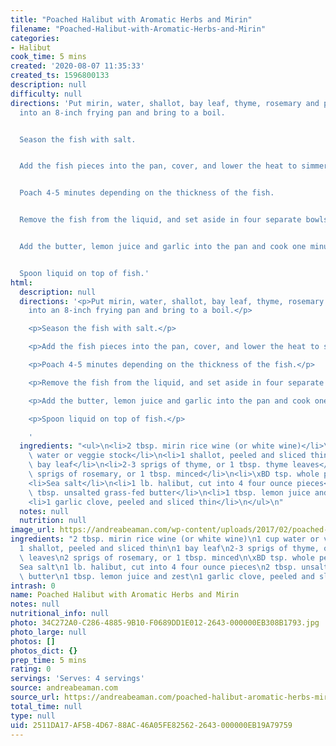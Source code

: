 ```yaml
---
title: "Poached Halibut with Aromatic Herbs and Mirin"
filename: "Poached-Halibut-with-Aromatic-Herbs-and-Mirin"
categories:
- Halibut
cook_time: 5 mins
created: '2020-08-07 11:35:33'
created_ts: 1596800133
description: null
difficulty: null
directions: 'Put mirin, water, shallot, bay leaf, thyme, rosemary and peppercorns
  into an 8-inch frying pan and bring to a boil.


  Season the fish with salt.


  Add the fish pieces into the pan, cover, and lower the heat to simmer.


  Poach 4-5 minutes depending on the thickness of the fish.


  Remove the fish from the liquid, and set aside in four separate bowls.


  Add the butter, lemon juice and garlic into the pan and cook one minute.


  Spoon liquid on top of fish.'
html:
  description: null
  directions: '<p>Put mirin, water, shallot, bay leaf, thyme, rosemary and peppercorns
    into an 8-inch frying pan and bring to a boil.</p>

    <p>Season the fish with salt.</p>

    <p>Add the fish pieces into the pan, cover, and lower the heat to simmer.</p>

    <p>Poach 4-5 minutes depending on the thickness of the fish.</p>

    <p>Remove the fish from the liquid, and set aside in four separate bowls.</p>

    <p>Add the butter, lemon juice and garlic into the pan and cook one minute.</p>

    <p>Spoon liquid on top of fish.</p>

    '
  ingredients: "<ul>\n<li>2 tbsp. mirin rice wine (or white wine)</li>\n<li>1 cup\
    \ water or veggie stock</li>\n<li>1 shallot, peeled and sliced thin</li>\n<li>1\
    \ bay leaf</li>\n<li>2-3 sprigs of thyme, or 1 tbsp. thyme leaves</li>\n<li>2\
    \ sprigs of rosemary, or 1 tbsp. minced</li>\n<li>\xBD tsp. whole peppercorns</li>\n\
    <li>Sea salt</li>\n<li>1 lb. halibut, cut into 4 four ounce pieces</li>\n<li>2\
    \ tbsp. unsalted grass-fed butter</li>\n<li>1 tbsp. lemon juice and zest</li>\n\
    <li>1 garlic clove, peeled and sliced thin</li>\n</ul>\n"
  notes: null
  nutrition: null
image_url: https://andreabeaman.com/wp-content/uploads/2017/02/poached-halibut-300x200.jpg
ingredients: "2 tbsp. mirin rice wine (or white wine)\n1 cup water or veggie stock\n\
  1 shallot, peeled and sliced thin\n1 bay leaf\n2-3 sprigs of thyme, or 1 tbsp. thyme\
  \ leaves\n2 sprigs of rosemary, or 1 tbsp. minced\n\xBD tsp. whole peppercorns\n\
  Sea salt\n1 lb. halibut, cut into 4 four ounce pieces\n2 tbsp. unsalted grass-fed\
  \ butter\n1 tbsp. lemon juice and zest\n1 garlic clove, peeled and sliced thin"
intrash: 0
name: Poached Halibut with Aromatic Herbs and Mirin
notes: null
nutritional_info: null
photo: 34C272A0-C286-4885-9B10-F0689DD1E012-2643-000000EB308B1793.jpg
photo_large: null
photos: []
photos_dict: {}
prep_time: 5 mins
rating: 0
servings: 'Serves: 4 servings'
source: andreabeaman.com
source_url: https://andreabeaman.com/poached-halibut-aromatic-herbs-mirin/
total_time: null
type: null
uid: 2511DA17-AF5B-4D67-88AC-46A05FE82562-2643-000000EB19A79759
---
```

